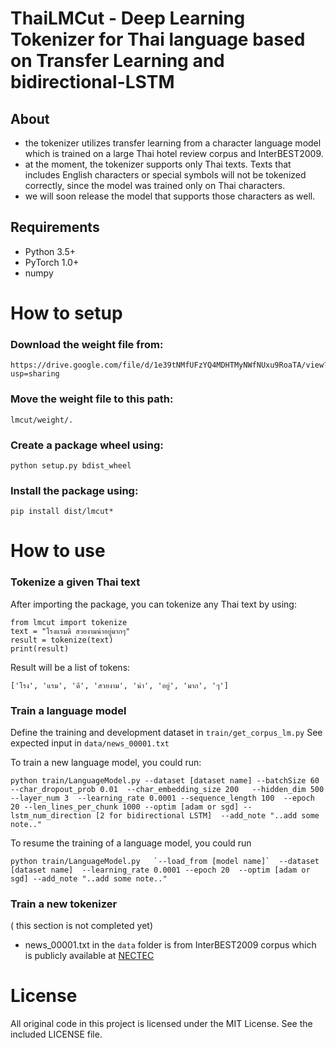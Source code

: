 ThaiLMCut - Deep Learning Tokenizer for Thai language based on Transfer Learning and bidirectional-LSTM
=====================================================

## About
- the tokenizer utilizes transfer learning from a character language model which is trained on a large Thai hotel review corpus and InterBEST2009.
- at the moment, the tokenizer supports only Thai texts. Texts that includes English characters or special symbols will not be tokenized correctly, since the model was trained only on Thai characters.
- we will soon release the model that supports those characters as well.


## Requirements

- Python 3.5+
- PyTorch 1.0+
- numpy 

# How to setup

### Download the weight file from:
```
https://drive.google.com/file/d/1e39tNMfUFzYQ4MDHTMyNWfNUxu9RoaTA/view?usp=sharing
```

### Move the weight file to this path:
```
lmcut/weight/.
```

### Create a package wheel using:
```python setup.py bdist_wheel```

### Install the package using:
```
pip install dist/lmcut*
```

# How to use

### Tokenize a given Thai text

After importing the package, you can tokenize any Thai text by using:
```
from lmcut import tokenize
text = "โรงแรมดี สวยงามน่าอยู่มากๆ"
result = tokenize(text)
print(result)
```

Result will be a list of tokens:
```
['โรง', 'แรม', 'ดี', 'สวยงาม', 'น่า', 'อยู่', 'มาก', 'ๆ']
```


### Train a language model

Define the training and development dataset in `train/get_corpus_lm.py`
See expected input in `data/news_00001.txt`

To train a new language model, you could run:
```
python train/LanguageModel.py --dataset [dataset name] --batchSize 60  --char_dropout_prob 0.01  --char_embedding_size 200   --hidden_dim 500  --layer_num 3  --learning_rate 0.0001 --sequence_length 100  --epoch 20 --len_lines_per_chunk 1000 --optim [adam or sgd] --lstm_num_direction [2 for bidirectional LSTM]  --add_note "..add some note.."
```

To resume the training of a language model, you could run
```
python train/LanguageModel.py   `--load_from [model name]`  --dataset [dataset name]  --learning_rate 0.0001 --epoch 20  --optim [adam or sgd] --add_note "..add some note.."
```

### Train a new tokenizer

( this section is not completed yet)

* news_00001.txt in the `data` folder is from InterBEST2009 corpus which is publicly available at [NECTEC](https://www.nectec.or.th/corpus/index.php?league=pm)


# License

All original code in this project is licensed under the MIT License. See the included LICENSE file.
